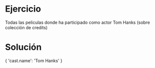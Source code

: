 # Ejercicio
Todas las peliculas donde ha participado como actor Tom Hanks (sobre colección de credits)

# Solución
{
    'cast.name': 'Tom Hanks'
}